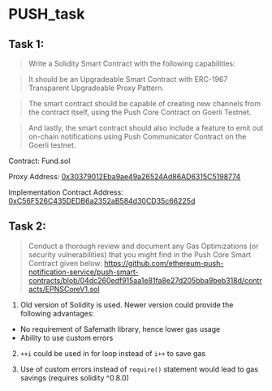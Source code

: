 # PUSH_task

## Task 1:

> Write a Solidity Smart Contract with the following capabilities:

> It should be an Upgradeable Smart Contract with ERC-1967 Transparent Upgradeable Proxy Pattern.

> The smart contract should be capable of creating new channels from the contract itself, using the Push Core Contract on Goerli Testnet.

> And lastly, the smart contract should also include a feature to emit out on-chain notifications using Push Communicator Contract on the Goerli testnet.

Contract: Fund.sol

Proxy Address: [0x30379012Eba9ae49a26524Ad86AD6315C5198774](https://goerli.etherscan.io/address/0x30379012Eba9ae49a26524Ad86AD6315C5198774)

Implementation Contract Address: [0xC56F526C435DEDB6a2352aB584d30CD35c66225d](https://goerli.etherscan.io/address/0xC56F526C435DEDB6a2352aB584d30CD35c66225d)


## Task 2:
> Conduct a thorough review and document any Gas Optimizations (or security vulnerabilities) that you might find in the Push Core Smart Contract given below: 
> https://github.com/ethereum-push-notification-service/push-smart-contracts/blob/04dc260edf915aa1e81fa8e27d205bba9beb318d/contracts/EPNSCoreV1.sol

1. Old version of Solidity is used. Newer version could provide the following advantages:
  - No requirement of Safemath library, hence lower gas usage
  - Ability to use custom errors
 
2. `++i` could be used in for loop instead of `i++` to save gas

3. Use of custom errors instead of `require()` statement would lead to gas savings (requires solidity ^0.8.0)
